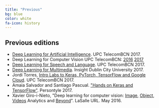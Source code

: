 ```yaml
---
title: "Previous"
bg: blue
color: white
fa-icon: history
---
```


## Previous editions

* [Deep Learning for Artificial Intelligence][DLAI2017]. UPC TelecomBCN 2017.
* Deep Learning for Computer Vision UPC TelecomBCN: [2016][DLCV2016] [2017][DLCV2017]
* [Deep Learning for Speech and Language][DLSL2017]. UPC TelecomBCN 2017.
* [Deep Learning for Multimedia][DLMM2017]. Insight Dublin City University 2017.
* Jordi Torres, [Intro Labs to Keras, PyTorch, TensorFlow and Google Cloud][JordiTorres2017]. UPC TelecomBCN 2017.
* Amaia Salvador and Santiago Pascual. ["Hands on Keras and TensorFlow"][Persontyle2017]. Persontyle 2017.
* Xavier Giro-i-Nieto, "Deep learning for computer vision: [Image], [Object], [Videos] Analytics and [Beyond]". LaSalle URL. May 2016.

[DLAI2017]: https://telecombcn-dl.github.io/2017-dlai/
[DLCV2016]: http://imatge-upc.github.io/telecombcn-2016-dlcv/
[DLCV2017]: https://telecombcn-dl.github.io/2017-dlcv/
[DLSL2017]: https://telecombcn-dl.github.io/2017-dlsl/
[DLMM2017]: https://telecombcn-dl.github.io/dlmm-2017-dcu/
[JordiTorres2017]: http://jorditorres.org/research-teaching/teaching-activity/dlai-met-2017/
[Persontyle2017]: https://github.com/telecombcn-dl/2017-persontyle

[Image]: http://www.slideshare.net/xavigiro/deep-learning-for-computer-vision-14-image-analytics-lasalle-2016
[Object]: http://www.slideshare.net/xavigiro/deep-learning-for-computer-vision-24-object-analytics-lasalle-2016
[Videos]: http://www.slideshare.net/xavigiro/deep-learning-for-computer-vision-34-video-analytics-lasalle-2016
[Beyond]: http://www.slideshare.net/xavigiro/deep-learning-for-computer-vision-44-beyond-vision-lasalle-2016

